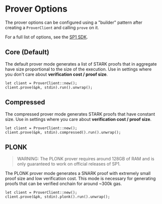 # Prover Options

The prover options can be configured using a "builder" pattern after creating a `ProverClient` and 
calling `prove` on it.

For a full list of options, see the [SP1 SDK](https://github.com/succinctlabs/sp1/blob/dev/sdk/src/action.rs).

## Core (Default)

The default prover mode generates a list of STARK proofs that in aggregate have size proportional to
 the size of the execution. Use in settings where you don't care about **verification cost / proof size**.

```rust,noplayground
let client = ProverClient::new();
client.prove(&pk, stdin).run().unwrap();
```

## Compressed

The compressed prover mode generates STARK proofs that have constant size. Use in settings where you
care about **verification cost / proof size**.

```rust,noplayground
let client = ProverClient::new();
client.prove(&pk, stdin).compressed().run().unwrap();
```

## PLONK

> WARNING: The PLONK prover requires around 128GB of RAM and is only guaranteed to work on official releases of SP1.

The PLONK prover mode generates a SNARK proof with extremely small proof size and low verification cost.
This mode is necessary for generating proofs that can be verified onchain for around ~300k gas.

```rust,noplayground
let client = ProverClient::new();
client.prove(&pk, stdin).plonk().run().unwrap();
```
